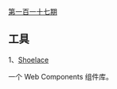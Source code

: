 [第一百一十七期](https://github.com/ruanyf/weekly/blob/master/docs/issue-117.md)

## 工具

1、[Shoelace](https://shoelace.style/)

一个 Web Components 组件库。


